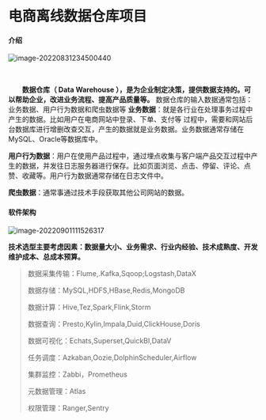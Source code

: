 # 电商离线数据仓库项目

#### 介绍

![image-20220831234500440](https://pic-1313413291.cos.ap-nanjing.myqcloud.com/image-20220831234500440.png)

​		

&emsp;&emsp;**数据仓库（ Data Warehouse ），是为企业制定决策，提供数据支持的。可以帮助企业，改进业务流程、提高产品质量等。**
		数据仓库的输入数据通常包括：业务数据、用户行为数据和爬虫数据等
		**业务数据**：就是各行业在处理事务过程中产生的数据。比如用户在电商网站中登录、下单、支付等 过程中，需要和网站后台数据库进行增删改查交互，产生的数据就是业务数据。业务数据通常存储在MySQL、Oracle等数据库中。

​		**用户行为数据**：用户在使用产品过程中，通过埋点收集与客户端产品交互过程中产生的数据，并发往日志服务器进行保存。比如页面浏览、点击、停留、评论、点赞、收藏等。用户行为数据通常存储在日志文件中。

​		**爬虫数据**：通常事通过技术手段获取其他公司网站的数据。

#### 软件架构

![image-20220901111526317](https://pic-1313413291.cos.ap-nanjing.myqcloud.com/image-20220901111526317.png)

​		**技术选型主要考虑因素：数据量大小、业务需求、行业内经验、技术成熟度、开发维护成本、总成本预算。**

>数据采集传输：Flume,.Kafka,Sqoop;Logstash,DataX
>
>数据存储：MySQL,HDFS,HBase,Redis,MongoDB
>
>数据计算：Hive,Tez,Spark,Flink,Storm
>
>数据查询：Presto,Kylin,Impala,Duid,ClickHouse,Doris
>
>数据可视化：Echats,Superset,QuickBI,DataV
>
>任务调度：Azkaban,Oozie,DolphinScheduler,Airflow
>
>集群监控：Zabbi，Prometheus
>
>元数据管理：Atlas
>
>权限管理：Ranger,Sentry

